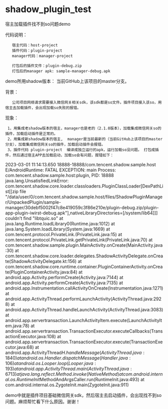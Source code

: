 # shadow_plugin_test
宿主加载插件找不到so问题demo

代码说明：

       宿主代码：host-project      
       插件代码：plugin-project     
       manager代码：manager-project

       打包后的插件文件：plugin-debug.zip
       打包后的manager apk: sample-manager-debug.apk

demo所用shadow版本：
       当前GitHub上该项目的master分支。

背景：

       公司项目网络请求需要接入微信网关相关sdk，该sdk都是so文件。插件项目接入该so，用宿主去加载插件，会出现加载so失败的报错。

现象：

     1，用集成老shadow版本的宿主，manager也是老的（2.1.0版本），加载集成微信网关so的插件，加载启动插件是正常的。         
     2，用集成新shadow版本的宿主,  manager是当前最新的（当前GitHub上该项目的master分支），加载集成微信网关so的插件，加载启动插件会报错。
     3，插件代码 plugin-project  编译成独立运行的apk，运行加载so没问题。 打包成插件，然后通过宿主APP去加载启动，加载so会有问题，报错如下：



2023-03-01 11:14:13.650 18888-18888/com.tencent.shadow.sample.host E/AndroidRuntime: FATAL EXCEPTION: main
    Process: com.tencent.shadow.sample.host:plugin, PID: 18888
    java.lang.UnsatisfiedLinkError: com.tencent.shadow.core.loader.classloaders.PluginClassLoader[DexPathList[[zip file "/data/user/0/com.tencent.shadow.sample.host/files/ShadowPluginManager/UnpackedPlugin/sample-manager/30debf5002f47c8e419059c3f86e210e/plugin-debug.zip/plugin-app-plugin-iwirst-debug.apk"],nativeLibraryDirectories=[/system/lib64]]] couldn't find "libtquic.so"
        at java.lang.Runtime.loadLibrary0(Runtime.java:1012)
        at java.lang.System.loadLibrary(System.java:1669)
        at com.tencent.protocol.PrivateLink.<clinit>(PrivateLink.java:15)
        at com.tencent.protocol.PrivateLink.getPrivateLink(PrivateLink.java:70)
        at com.tencent.shadow.sample.plugin.MainActivity.onCreate(MainActivity.java:30)
        at com.tencent.shadow.core.loader.delegates.ShadowActivityDelegate.onCreate(ShadowActivityDelegate.kt:156)
        at com.tencent.shadow.core.runtime.container.PluginContainerActivity.onCreate(PluginContainerActivity.java:84)
        at android.app.Activity.performCreate(Activity.java:7144)
        at android.app.Activity.performCreate(Activity.java:7135)
        at android.app.Instrumentation.callActivityOnCreate(Instrumentation.java:1271)
        at android.app.ActivityThread.performLaunchActivity(ActivityThread.java:2928)
        at android.app.ActivityThread.handleLaunchActivity(ActivityThread.java:3083)
        at android.app.servertransaction.LaunchActivityItem.execute(LaunchActivityItem.java:78)
        at android.app.servertransaction.TransactionExecutor.executeCallbacks(TransactionExecutor.java:108)
        at android.app.servertransaction.TransactionExecutor.execute(TransactionExecutor.java:68)
        at android.app.ActivityThread$H.handleMessage(ActivityThread.java:1840)
        at android.os.Handler.dispatchMessage(Handler.java:106)
        at android.os.Looper.loop(Looper.java:193)
        at android.app.ActivityThread.main(ActivityThread.java:6713)
        at java.lang.reflect.Method.invoke(Native Method)
        at com.android.internal.os.RuntimeInit$MethodAndArgsCaller.run(RuntimeInit.java:493)
        at com.android.internal.os.ZygoteInit.main(ZygoteInit.java:911)


  demo中就是插件项目基础微信网关sdk，然后宿主去启动插件，会出现找不到so问题。麻烦帮忙看下什么原因。谢谢！


